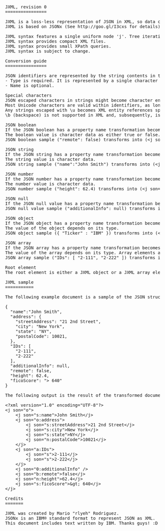<pre>
JXML, revision 0
================

JXML is a loss-less representation of JSON in XML, so data can be reused with XML tools.
JXML is based on JSONx (See http://goo.gl/I3cxs for details). 

JXML syntax features a single uniform node 'j'. Tree iteration through XPath indices is possible.
JXML syntax provides compact XML files.
JXML syntax provides small XPath queries. 
JXML syntax is subject to change.

Conversion guide
================

JSON identifiers are represented by the string contents in the type:name attribute.
- Type is required. It is represented by a single character (see below). 
- Name is optional. 

Special characters
JSON escaped characters in strings might become character entity references. 
Most Unicode characters are valid within identifiers, as long as they are properly escaped (for example, \unnnn). 
Any strings escaped with \u becomes XML entity references specified in decimal. 
\b (backspace) is not supported in XML and, subsequently, is not supported in JXML.

JSON boolean
If the JSON boolean has a property name transformation becomes &lt;j son="b:name"&gt;&lt;/j&gt;, else becomes &lt;j son="b"&gt;&lt;/j&gt;. 
The boolean value is character data as either true or false.
JSON boolean sample ("remote": false) transforms into (&lt;j son="b:remote"&gt;false&lt;/j&gt;)

JSON string
If the JSON string has a property name transformation becomes &lt;j son="s:name"&gt;&lt;/j&gt;, else becomes &lt;j son="s"&gt;&lt;/j&gt;. 
The string value is character data. 
JSON string sample ("name":"John Smith") transforms into (&lt;j son="s:name"&gt;John Smith&lt;/j&gt;)

JSON number
If the JSON number has a property name transformation becomes &lt;j son="n:name"&gt;&lt;/j&gt;, else becomes &lt;j son="n"&gt;&lt;/j&gt;. 
The number value is character data. 
JSON number sample ("height": 62.4) transforms into (&lt;j son="n:height"&gt;62.4&lt;/j&gt;)

JSON null
If the JSON null value has a property name transformation becomes &lt;j son="0:name" /&gt;, else becomes &lt;j son="0" /&gt;. 
JSON null value sample ("additionalInfo": null) transforms into (&lt;j son="0:additionalInfo" /&gt;)

JSON object
If the JSON object has a property name transformation becomes &lt;j son="o:name"&gt;&lt;/j&gt;, else becomes &lt;j son="o"&gt;&lt;/j&gt;. 
The value of the object depends on its type. 
JSON object sample ({ "Ticker" : "IBM" }) transforms into (&lt;j son="o"&gt;&lt;j son="s:Ticker"&gt;IBM&lt;/j&gt;&lt;/j&gt;)

JSON array
If the JSON array has a property name transformation becomes &lt;j son="a:name"&gt;&lt;/j&gt;, else becomes &lt;j son="a"&gt;&lt;/j&gt;. 
The value of the array depends on its type. Array elements are ordered according to their document order. 
JSON array sample ("IDs": [ "2-111", "2-222" ]) transforms into (&lt;j son="a:IDs"&gt;&lt;j son="s"&gt;2-111&lt;/j&gt;&lt;j son="s"&gt;2-222&lt;/j&gt;&lt;/j&gt;)

Root element
The root element is either a JXML object or a JXML array element.

JXML sample
===========

The following example document is a sample of the JSON structure.

{
  "name":"John Smith",
  "address": {
    "streetAddress": "21 2nd Street",
    "city": "New York",
    "state": "NY",
    "postalCode": 10021,
  },
  "IDs": [
    "2-111",
    "2-222"
  ],
  "additionalInfo": null,
  "remote": false,
  "height": 62.4,
  "ficoScore": "&gt; 640"
}

The following output is the result of the transformed document to JXML.

&lt;?xml version="1.0" encoding="UTF-8"?&gt;
&lt;j son="o"&gt;
    &lt;j son="s:name"&gt;John Smith&lt;/j&gt;
    &lt;j son="o:address"&gt;
        &lt;j son="s:streetAddress"&gt;21 2nd Street&lt;/j&gt;
        &lt;j son="s:city"&gt;New York&lt;/j&gt;
        &lt;j son="s:state"&gt;NY&lt;/j&gt;
        &lt;j son="n:postalCode"&gt;10021&lt;/j&gt;
    &lt;/j&gt;
    &lt;j son="a:IDs"&gt;
        &lt;j son="s"&gt;2-111&lt;/j&gt;
        &lt;j son="s"&gt;2-222&lt;/j&gt;
    &lt;/j&gt;
    &lt;j son="0:additionalInfo" /&gt;
    &lt;j son="b:remote"&gt;false&lt;/j&gt;
    &lt;j son="n:height"&gt;62.4&lt;/j&gt;
    &lt;j son="s:ficoScore"&gt;&amp;gt; 640&lt;/j&gt;
&lt;/j&gt;

Credits
=======

JXML was created by Mario "rlyeh" Rodriguez.
JSONx is an IBM® standard format to represent JSON as XML.
This document includes text written by IBM. Thanks guys! :D
</pre>
